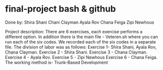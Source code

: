 # final-project bash & github
Done by:
Shira Shani
Chani Clayman
Ayala Rov
Chana Feiga
Zipi Newhous

Project description:
There are 6 exercises, each exercise performs a different option. In addition there is the main file - Veteren.sh where you can run each of the six codes.
We recorded each of the six codes in a separate file.
The division of labor was as follows:
Exercise 1- Shira Shani, Ayala Rov, Chana Clayman.
Exercise 2 - Shira Shani.
Exercise 3 - Chana Clayman.
Exercise 4 - Ayala Rov.
Exercise 5 - Zipi Newhous
Exercise 6 - Chana Feiga.
The working method is- Trunk-Based Development
